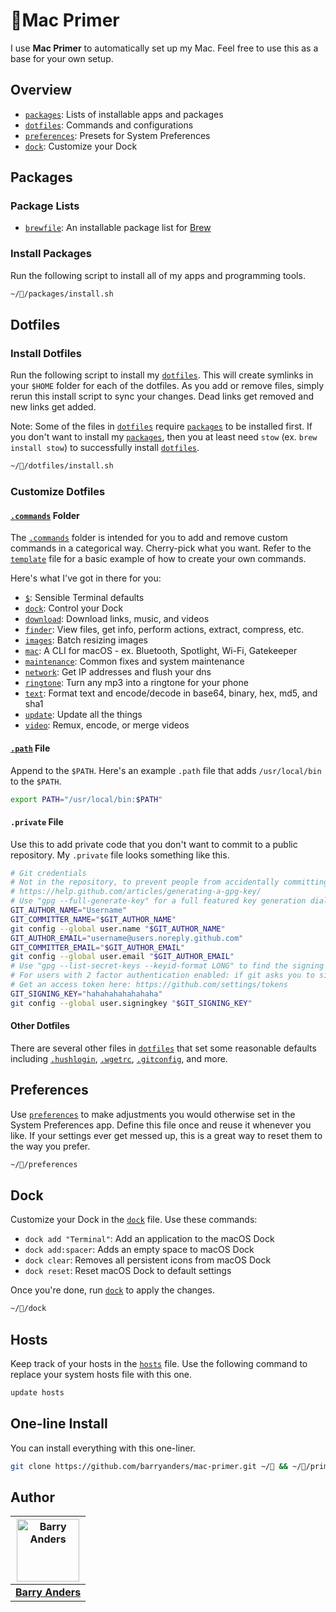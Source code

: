 # Mac Primer

I use **Mac Primer** to automatically set up my Mac. Feel free to use this as a base for your own setup.

## Overview

- [`packages`](https://github.com/barryanders/mac-primer/tree/master/packages): Lists of installable apps and packages
- [`dotfiles`](https://github.com/barryanders/mac-primer/tree/master/dotfiles): Commands and configurations
- [`preferences`](https://github.com/barryanders/mac-primer/tree/master/preferences): Presets for System Preferences
- [`dock`](https://github.com/barryanders/mac-primer/tree/master/dock): Customize your Dock

## Packages

### Package Lists

- [`brewfile`](https://github.com/barryanders/mac-primer/tree/master/packages/brewfile): An installable package list for [Brew](https://github.com/Homebrew/brew)

### Install Packages

Run the following script to install all of my apps and programming tools.

```bash
~//packages/install.sh
```

## Dotfiles

### Install Dotfiles

Run the following script to install my [`dotfiles`](https://github.com/barryanders/mac-primer/tree/master/dotfiles). This will create symlinks in your `$HOME` folder for each of the dotfiles. As you add or remove files, simply rerun this install script to sync your changes. Dead links get removed and new links get added.

Note: Some of the files in [`dotfiles`](https://github.com/barryanders/mac-primer/tree/master/dotfiles) require [`packages`](https://github.com/barryanders/mac-primer/tree/master/packages) to be installed first. If you don't want to install my [`packages`](https://github.com/barryanders/mac-primer/tree/master/packages), then you at least need `stow` (ex. `brew install stow`) to successfully install [`dotfiles`](https://github.com/barryanders/mac-primer/tree/master/dotfiles).

```bash
~//dotfiles/install.sh
```

### Customize Dotfiles

#### [`.commands`](https://github.com/barryanders/mac-primer/tree/master/dotfiles/.commands) Folder

The [`.commands`](https://github.com/barryanders/mac-primer/tree/master/dotfiles/.commands) folder is intended for you to add and remove custom commands in a categorical way. Cherry-pick what you want. Refer to the [`template`](https://github.com/barryanders/mac-primer/blob/master/dotfiles/.commands/template) file for a basic example of how to create your own commands.

Here's what I've got in there for you:

- [`$`](https://github.com/barryanders/mac-primer/blob/master/dotfiles/.commands/%24): Sensible Terminal defaults
- [`dock`](https://github.com/barryanders/mac-primer/blob/master/dotfiles/.commands/dock): Control your Dock
- [`download`](https://github.com/barryanders/mac-primer/blob/master/dotfiles/.commands/download): Download links, music, and videos
- [`finder`](https://github.com/barryanders/mac-primer/blob/master/dotfiles/.commands/finder): View files, get info, perform actions, extract, compress, etc.
- [`images`](https://github.com/barryanders/mac-primer/blob/master/dotfiles/.commands/images): Batch resizing images
- [`mac`](https://github.com/barryanders/mac-primer/blob/master/dotfiles/.commands/mac): A CLI for macOS - ex. Bluetooth, Spotlight, Wi-Fi, Gatekeeper
- [`maintenance`](https://github.com/barryanders/mac-primer/blob/master/dotfiles/.commands/maintenance): Common fixes and system maintenance
- [`network`](https://github.com/barryanders/mac-primer/blob/master/dotfiles/.commands/network): Get IP addresses and flush your dns
- [`ringtone`](https://github.com/barryanders/mac-primer/blob/master/dotfiles/.commands/ringtone): Turn any mp3 into a ringtone for your phone
- [`text`](https://github.com/barryanders/mac-primer/blob/master/dotfiles/.commands/text): Format text and encode/decode in base64, binary, hex, md5, and sha1
- [`update`](https://github.com/barryanders/mac-primer/blob/master/dotfiles/.commands/update): Update all the things
- [`video`](https://github.com/barryanders/mac-primer/blob/master/dotfiles/.commands/video): Remux, encode, or merge videos

#### [`.path`](https://github.com/barryanders/mac-primer/blob/master/dotfiles/.path) File

Append to the `$PATH`. Here's an example `.path` file that adds `/usr/local/bin` to the `$PATH`.

```bash
export PATH="/usr/local/bin:$PATH"
```

#### `.private` File

Use this to add private code that you don't want to commit to a public repository. My `.private` file looks something like this.

```bash
# Git credentials
# Not in the repository, to prevent people from accidentally committing under my name
# https://help.github.com/articles/generating-a-gpg-key/
# Use "gpg --full-generate-key" for a full featured key generation dialog
GIT_AUTHOR_NAME="Username"
GIT_COMMITTER_NAME="$GIT_AUTHOR_NAME"
git config --global user.name "$GIT_AUTHOR_NAME"
GIT_AUTHOR_EMAIL="username@users.noreply.github.com"
GIT_COMMITTER_EMAIL="$GIT_AUTHOR_EMAIL"
git config --global user.email "$GIT_AUTHOR_EMAIL"
# Use "gpg --list-secret-keys --keyid-format LONG" to find the signing key
# For users with 2 factor authentication enabled: if git asks you to sign in, use an access token as your password
# Get an access token here: https://github.com/settings/tokens
GIT_SIGNING_KEY="hahahahahahahaha"
git config --global user.signingkey "$GIT_SIGNING_KEY"
```

#### Other Dotfiles

There are several other files in [`dotfiles`](https://github.com/barryanders/mac-primer/tree/master/dotfiles) that set some reasonable defaults including [`.hushlogin`](https://github.com/barryanders/mac-primer/blob/master/dotfiles/.hushlogin), [`.wgetrc`](https://github.com/barryanders/mac-primer/blob/master/dotfiles/.wgetrc), [`.gitconfig`](https://github.com/barryanders/mac-primer/blob/master/dotfiles/.gitconfig), and more.

## Preferences

Use [`preferences`](https://github.com/barryanders/mac-primer/blob/master/preferences) to make adjustments you would otherwise set in the System Preferences app. Define this file once and reuse it whenever you like. If your settings ever get messed up, this is a great way to reset them to the way you prefer.

```bash
~//preferences
```

## Dock

Customize your Dock in the [`dock`](https://github.com/barryanders/mac-primer/blob/master/dock) file. Use these commands:

- `dock add "Terminal"`: Add an application to the macOS Dock
- `dock add:spacer`: Adds an empty space to macOS Dock
- `dock clear`: Removes all persistent icons from macOS Dock
- `dock reset`: Reset macOS Dock to default settings

Once you're done, run [`dock`](https://github.com/barryanders/mac-primer/blob/master/dock) to apply the changes.

```bash
~//dock
```

## Hosts

Keep track of your hosts in the [`hosts`](https://github.com/barryanders/mac-primer/blob/master/resources/hosts) file. Use the following command to replace your system hosts file with this one.

```bash
update hosts
```

## One-line Install

You can install everything with this one-liner.

```bash
git clone https://github.com/barryanders/mac-primer.git ~/ && ~//prime.sh
```

## Author

<table>
  <thead>
    <tr>
      <th valign="middle" align="center">
        <a href="https://barryanders.github.io"><img alt="Barry Anders" src="https://avatars.githubusercontent.com/u/91902180?v=4&s=200" width="100" height="100"></a>
      </th>
    </tr>
  </thead>
  <tbody>
    <tr>
      <td valign="middle" align="center">
        <a href="https://barryanders.github.io"><strong>Barry Anders</strong></a>
      </td>
    </tr>
  </tbody>
</table>
